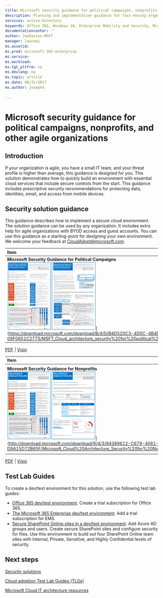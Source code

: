 ```yaml
---
title: Microsoft security guidance for political campaigns, nonprofits, and other agile organizations | Microsoft Docs
description: Planning and implementation guidance for fast-moving organizations that have an increased threat profile.
services: active-directory
keywords: Office 365, Windows 10, Enterprise Mobility and Security, Microsoft 365 Enterprise
documentationcenter: ''
author: JoeDavies-MSFT
manager: laurawi
ms.assetid:
ms.prod: microsoft-365-enterprise
ms.service:
ms.workload:
ms.tgt_pltfrm: na
ms.devlang: na
ms.topic: article
ms.date: 08/31/2017
ms.author: josephd

---
```


# Microsoft security guidance for political campaigns, nonprofits, and other agile organizations

## Introduction
If your organization is agile, you have a small IT team, and your threat profile is higher than average, this guidance is designed for you. This solution demonstrates how to quickly build an environment with essential cloud services that include secure controls from the start. This guidance includes prescriptive security recommendations for protecting data, identities, email, and access from mobile devices.

## Security solution guidance
This guidance describes how to implement a secure cloud environment. The solution guidance can be used by any organization. It includes extra help for agile organizations with BYOD access and guest accounts. You can use this guidance as a starting-point for designing your own environment. We welcome your feedback at [CloudAdopt@microsoft.com](email:CloudAdopt@microsoft.com).

|**Item**|**Description**|
|:-----|:-----|
|**Microsoft Security Guidance for Political Campaigns**<br> ![Political Campaigns](./media/microsoft-security-guidance/ic872535.png)](https://download.microsoft.com/download/B/4/D/B4D520C3-4D0C-4B4D-BFB9-09F0651C2775/MSFT_Cloud_architecture_security%20for%20political%20campaigns.pdf)|This guidance uses a political campaign organization as an example. Use this guidance as a starting point for any environment.|

[PDF](http://download.microsoft.com/download/B/4/D/B4D520C3-4D0C-4B4D-BFB9-09F0651C2775/MSFT_Cloud_architecture_security%20for%20political%20campaigns.pdf) |  [Visio](http://download.microsoft.com/download/B/4/D/B4D520C3-4D0C-4B4D-BFB9-09F0651C2775/MSFT_Cloud_architecture_security%20for%20political%20campaigns.vsdx)

|**Item**|**Description**|
|:-----|:-----|
|**Microsoft Security Guidance for Nonprofits**<br> ![Nonprofits](./media/microsoft-security-guidance/ic872857.png)](http://download.microsoft.com/download/9/4/3/94389612-C679-4061-8DF2-D9A15D72B65F/Microsoft_Cloud%20Architecture_Security%20for%20Nonprofits.pdf)|This guide is slightly revised for nonprofit organizations. For example, it references Office 365 Nonprofit plans. The technical guidance is the same as the political campaign solution guide.|

[PDF](http://download.microsoft.com/download/9/4/3/94389612-C679-4061-8DF2-D9A15D72B65F/Microsoft_Cloud%20Architecture_Security%20for%20Nonprofits.pdf) |  [Visio](http://download.microsoft.com/download/9/4/3/94389612-C679-4061-8DF2-D9A15D72B65F/Microsoft_Cloud%20Architecture_Security%20for%20Nonprofits.vsdx)


## Test Lab Guides
To create a dev/test environment for this solution, use the following test lab guides:
* [Office 365 dev/test environment](https://technet.microsoft.com/library/mt736406.aspx). Create a trial subscription for Office 365.
* [The Microsoft 365 Enterprise dev/test environment](https://technet.microsoft.com/library/mt825155.aspx). Add a trial subscription for EMS.
* [Secure SharePoint Online sites in a dev/test environment](https://technet.microsoft.com/library/mt842552.aspx). Add Azure AD groups and users. Create secure SharePoint sites and configure security for files. Use this environment to build out four SharePoint Online team sites with Internal, Private, Sensitive, and Highly Confidential levels of security.


## Next steps
[Security solutions](https://technet.microsoft.com/library/mt784690.aspx)

[Cloud adoption Test Lab Guides (TLGs)](https://technet.microsoft.com/library/dn635308.aspx)

[Microsoft Cloud IT architecture resources](https://technet.microsoft.com/library/dn919927.aspx)
